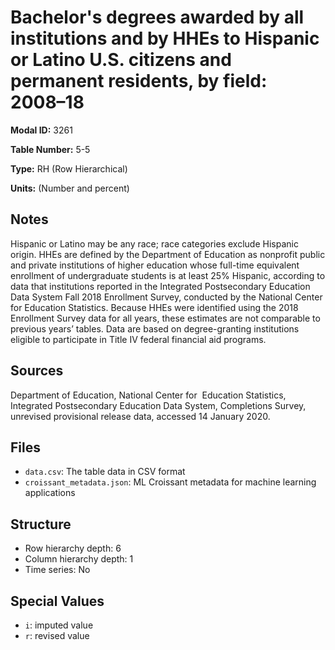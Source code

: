 # Bachelor's degrees awarded by all institutions and by HHEs to Hispanic or Latino U.S. citizens and permanent residents, by field: 2008&#8211;18

**Modal ID:** 3261

**Table Number:** 5-5

**Type:** RH (Row Hierarchical)

**Units:** (Number and percent)

## Notes

Hispanic or Latino may be any race; race categories exclude Hispanic origin. HHEs are defined by the Department of Education as nonprofit public and private institutions of higher education whose full-time equivalent enrollment of undergraduate students is at least 25% Hispanic, according to data that institutions reported in the Integrated Postsecondary Education Data System Fall 2018 Enrollment Survey, conducted by the National Center for Education Statistics. Because HHEs were identified using the 2018 Enrollment Survey data for all years, these estimates are not comparable to previous years’ tables. Data are based on degree-granting institutions eligible to participate in Title IV federal financial aid programs.

## Sources

Department of Education, National Center for  Education Statistics, Integrated Postsecondary Education Data System, Completions Survey, unrevised provisional release data, accessed 14 January 2020.

## Files

- `data.csv`: The table data in CSV format
- `croissant_metadata.json`: ML Croissant metadata for machine learning applications

## Structure

- Row hierarchy depth: 6
- Column hierarchy depth: 1
- Time series: No

## Special Values

- `i`: imputed value
- `r`: revised value
